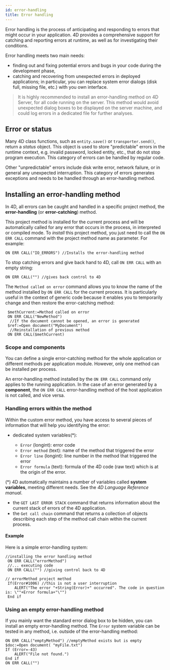 ```yaml
---
id: error-handling
title: Error handling
---
```


Error handling is the process of anticipating and responding to errors that might occur in your application. 4D provides a comprehensive support for catching and reporting errors at runtime, as well as for investigating their conditions.

Error handling meets two main needs:

- finding out and fixing potential errors and bugs in your code during the development phase,
- catching and recovering from unexpected errors in deployed applications; in particular, you can replace system error dialogs (disk full, missing file, etc.) with you own interface.
> It is highly recommended to install an error-handling method on 4D Server, for all code running on the server. This method would avoid unexpected dialog boxes to be displayed on the server machine, and could log errors in a dedicated file for further analyses.


## Error or status

Many 4D class functions, such as `entity.save()` or `transporter.send()`, return a *status* object. This object is used to store "predictable" errors in the runtime context, e.g. invalid password, locked entity, etc., that do not stop program execution. This category of errors can be handled by regular code.

Other "unpredictable" errors include disk write error, network failure, or in general any unexpected interruption. This category of errors generates exceptions and needs to be handled through an error-handling method.


## Installing an error-handling method

In 4D, all errors can be caught and handled in a specific project method, the **error-handling** (or **error-catching**) method.

This project method is installed for the current process and will be automatically called for any error that occurs in the process, in interpreted or compiled mode. To *install* this project method, you just need to call the `ON ERR CALL` command with the project method name as parameter. For example:

```4d
ON ERR CALL("IO_ERRORS") //Installs the error-handling method
```

To stop catching errors and give back hand to 4D, call `ON ERR CALL` with an empty string:
```4d
ON ERR CALL("") //gives back control to 4D
```

The  `Method called on error` command allows you to know the name of the method installed by `ON ERR CALL` for the current process. It is particularly useful in the context of generic code because it enables you to temporarily change and then restore the error-catching method:

```4d
 $methCurrent:=Method called on error
 ON ERR CALL("NewMethod")
  //If the document cannot be opened, an error is generated
 $ref:=Open document("MyDocument")
  //Reinstallation of previous method
 ON ERR CALL($methCurrent)

```

### Scope and components

You can define a single error-catching method for the whole application or different methods per application module. However, only one method can be installed per process.

An error-handling method installed by the `ON ERR CALL` command only applies to the running application. In the case of an error generated by a **component**, the `ON ERR CALL` error-handling method of the host application is not called, and vice versa.


### Handling errors within the method

Within the custom error method, you have access to several pieces of information that will help you identifying the error:

- dedicated system variables(*):

  - `Error` (longint): error code
  - `Error method` (text): name of the method that triggered the error
  - `Error line` (longint): line number in the method that triggered the error
  - `Error formula` (text): formula of the 4D code (raw text) which is at the origin of the error.

(*) 4D automatically maintains a number of variables called **system variables**, meeting different needs. See the *4D Language Reference manual*.

- the `GET LAST ERROR STACK` command that returns information about the current stack of errors of the 4D application.
- the `Get call chain` command that returns a collection of objects describing each step of the method call chain within the current process.


#### Example

Here is a simple error-handling system:

```4d
//installing the error handling method
 ON ERR CALL("errorMethod")
 //... executing code
 ON ERR CALL("") //giving control back to 4D
```

```4d
// errorMethod project method
 If(Error#1006) //this is not a user interruption
    ALERT("The error "+String(Error)+" occurred". The code in question is: \""+Error formula+"\"")
 End if
```

### Using an empty error-handling method

If you mainly want the standard error dialog box to be hidden, you can install an empty error-handling method. The `Error` system variable can be tested in any method, i.e. outside of the error-handling method:

```4d
ON ERR CALL("emptyMethod") //emptyMethod exists but is empty
$doc:=Open document( "myFile.txt")
If (Error=-43)
    ALERT("File not found.")
End if
ON ERR CALL("")
```



